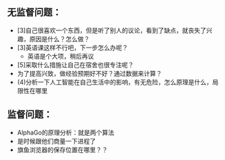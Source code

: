 无监督问题：
--

* [3]自己很喜欢一个东西，但是听了别人的议论，看到了缺点，就丧失了兴趣，原因是什么？怎么做？
* [3]英语课这样不行吧，下一步怎么办呢？
  * 英语是个大项，稍后再议
* [5]采取什么措施让自己在宿舍也很专注呢？
* 为了提高兴致，做经验预期好不好？通过数据来计算？
* (4)分析一下人工智能在自己生活中的影响，有无危险，怎么原理是什么，局限性在哪里

监督问题：
--
* AlphaGo的原理分析：就是两个算法
* 是时候跟他们商量一下进程了
* 旗鱼浏览器的保存位置在哪里？？
